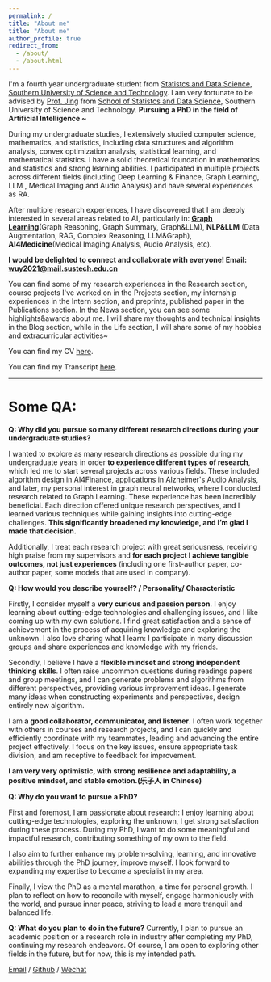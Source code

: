 ```yaml
---
permalink: /
title: "About me"
title: "About me"
author_profile: true
redirect_from: 
  - /about/
  - /about.html
---
```


I'm a fourth year undergraduate student from [Statistcs and Data Science](https://stat-ds.sustech.edu.cn/), [Southern University of Science and Technology](https://www.sustech.edu.cn/). I am very fortunate to be advised by [Prof. Jing](https://faculty.sustech.edu.cn/?tagid=jingby&iscss=1&snapid=1&orderby=date&go=1) from [School of Statistcs and Data Science](https://stat-ds.sustech.edu.cn/), Southern University of Science and Technology. **Pursuing a PhD in the field of Artificial Intelligence ~** 


During my undergraduate studies, I extensively studied computer science, mathematics, and statistics, including data structures and algorithm analysis, convex optimization analysis, statistical learning, and mathematical statistics. I have a solid theoretical foundation in mathematics and statistics and strong learning abilities. 
I participated in multiple projects across different fields (including Deep Learning & Finance, Graph Learning, LLM , Medical Imaging and Audio Analysis) and have several experiences as RA.


After multiple research experiences, I have discovered that I am deeply interested in several areas related to AI, particularly in: [**Graph Learning**](https://yuewu0301.github.io/research/2024-08-2024-10-GraphLearning)(Graph Reasoning, Graph Summary, Graph&LLM), **NLP&LLM** (Data Augmentation, RAG, Complex Reasoning, LLM&Graph), **AI4Medicine**(Medical Imaging Analysis, Audio Analysis, etc).



**I would be delighted to connect and collaborate with everyone! Email: wuy2021@mail.sustech.edu.cn** 

<!-- I was advised by [Prof. Yang](https://cse.sustech.edu.cn/faculty/~yangp/) of Financial Simulation Intelligence Lab from [School of Computer Science](https://cse.sustech.edu.cn/), Southern University of Science and Technology. -->

You can find some of my research experiences in the Research section, course projects I've worked on in the Projects section, my internship experiences in the Intern section, and preprints, published paper in the Publications section. In the News section, you can see some highlights&awards about me. I will share my thoughts and technical insights in the Blog section, while in the Life section, I will share some of my hobbies and extracurricular activities~


You can find my CV [here](../assets/YueWu_CV.pdf).

You can find my Transcript [here](../assets/YueWu_Transcript.pdf).

----
# Some QA:
**Q: Why did you pursue so many different research directions during your undergraduate studies?**

I wanted to explore as many research directions as possible during my undergraduate years in order **to experience different types of research**, which led me to start several projects across various fields. These included algorithm design in AI4Finance, applications in Alzheimer's Audio Analysis, and later, my personal interest in graph neural networks, where I conducted research related to Graph Learning.  These experience has been incredibly beneficial. Each direction offered unique research perspectives, and I learned various techniques while gaining insights into cutting-edge challenges. **This significantly broadened my knowledge, and I’m glad I made that decision.**

Additionally, I treat each research project with great seriousness, receiving high praise from my supervisors and **for each project I achieve tangible outcomes, not just experiences** (including one first-author paper, co-author paper, some models that are used in company).



**Q: How would you describe yourself? / Personality/ Characteristic**

Firstly, I consider myself a **very curious and passion person**. I enjoy learning about cutting-edge technologies and challenging issues, and I like coming up with my own solutions. I find great satisfaction and a sense of achievement in the process of acquiring knowledge and exploring the unknown. I also love sharing what I learn: I participate in many discussion groups and share experiences and knowledge with my friends.

Secondly, I believe I have a **flexible mindset and strong independent thinking skills**. I often raise  uncommon questions during readings papers and group meetings, and I can generate problems and algorithms from different perspectives, providing various improvement ideas. I generate many ideas when constructing experiments and perspectives, design entirely new algorithm.

I am **a good collaborator, communicator, and listener**. I often work together with others in courses and research projects, and I can quickly and efficiently coordinate with my teammates, leading and advancing the entire project effectively. I focus on the key issues, ensure appropriate task division, and am receptive to feedback for improvement.

**I am very very optimistic, with strong resilience and adaptability, a positive mindset, and stable emotion.(乐子人 in Chinese)**



**Q: Why do you want to pursue a PhD?**

First and foremost, I am passionate about research: I enjoy learning about cutting-edge technologies, exploring the unknown, I get strong satisfaction during these process. 
During my PhD, I want to do some meaningful and impactful research, contributing something of my own to the field.

I also aim to further enhance my problem-solving, learning, and innovative abilities through the PhD journey, improve myself. I look forward to expanding my expertise to become a specialist in my area.

Finally, I view the PhD as a mental marathon, a time for personal growth. I plan to reflect on how to reconcile with myself, engage harmoniously with the world, and pursue inner peace, striving to lead a more tranquil and balanced life.



**Q: What do you plan to do in the future?**
Currently, I plan to pursue an academic position or a research role in industry after completing my PhD, continuing my research endeavors. Of course, I am open to exploring other fields in the future, but for now, this is my intended path.

<!-- Q: 为什么你本科期间会进行这么多不同方向的研究方向？
A：在刚开始科研时候我就在纠结是应当选择多个不同方向还是沿着一个方向做更多工作，最后因为我希望在本科期间探索尽可能多的科研方向，所以我开启了很多不同方向的project，比如偏算法设计的AI4Finance，偏应用的AI&Medicine，Alzheimer Audio Analysis，以及之后我个人对图神经网络感兴趣，进行了Graph Learning 相关研究。最终来看这也确实很有帮助，不同的方向有着不同的研究思路，并且我学到了很多不同的技术，了解了很多前沿痛点，极大的扩宽了我的知识面，因此我很开心我当初做了这样的决定。

Q：为什么想读PhD
A：

Q：你觉得你是一个怎样的人？
A：首先我认为我是一个很有探索欲望的人：我非常喜欢了解前沿技术、前沿问题并且给出自己的解决方案。我享受学习知识和探索未知的过程，这会给我带来极大的满足感和成就感。并且我也很喜欢分享：我经常参与讨论班，并且与同学分享经验，交流知识。
其次我认为我的思维比较灵活，有较强独立思考能力，在阅读文章，开组会时经常可以比较敏锐的提出不常见的问题，经常可以站在不同角度审视当前问题与算法，给出不同的改进思路。我在构造实验，构造算法时有较多的idea，能够设计出全新的路径。
我是一个很好的合作者，交流者，倾听者。我在课程、科研中经常与人一起合作，我可以很及时高效的与队友甲流，并且lead，推进整个项目高效前进。我能够抓住问题的重点并且进行合适的分工，积极接收他人的批评并且改进，及时与队友沟通难点等等。
我非常的乐观，有很强的抗压能力和适应能力，心态积极，情绪非常稳定~（在中国被成为乐子人） -->
<!-- 
**Q: Why do you want to pursue a PhD?**
首先也是最重要的，我喜欢科研：学习了解前沿技术，探索未知，并且享受这个过程。我希望在这段期间可以静下心来做一些有意义的有帮助的研究，做一些自己的贡献。
我希望历经PhD进一步锻炼我的问题解决能力，学习能力，创新能力等等，进一步提升自己。与此同时也进一步丰富相关知识，成为一个领域的专家。
最后我将PhD视为一段精神上的马拉松，我也会期间进行一些“内心的修行”，我会思考如何与自己和解，如何与这个世界相处，追求内心的安宁，过一个更为 peace 的生活

**未来做什么？**
目前我希望PhD后进入教职 或者 公司的科研岗位，继续从事科研的研究。当然未来我也会期待进行一些其它领域的尝试，但是目前计划是这样的。 -->

[Email](mailto:wuy2021@mail.sustech.edu.cn) / [Github](https://github.com/YueWu0301) / [Wechat](../assets/wechat.png)
